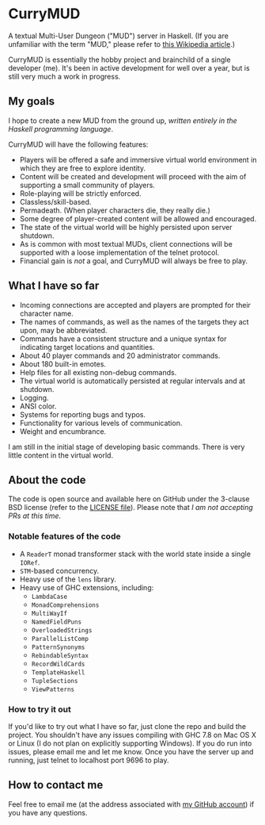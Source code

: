 # CurryMUD

A textual Multi-User Dungeon ("MUD") server in Haskell. (If you are unfamiliar with the term "MUD," please refer to [this Wikipedia article](http://en.wikipedia.org/wiki/MUD).)

CurryMUD is essentially the hobby project and brainchild of a single developer (me). It's been in active development for well over a year, but is still very much a work in progress.

## My goals

I hope to create a new MUD from the ground up, _written entirely in the Haskell programming language_.

CurryMUD will have the following features:
* Players will be offered a safe and immersive virtual world environment in which they are free to explore identity.
* Content will be created and development will proceed with the aim of supporting a small community of players.
* Role-playing will be strictly enforced.
* Classless/skill-based.
* Permadeath. (When player characters die, they really die.)
* Some degree of player-created content will be allowed and encouraged.
* The state of the virtual world will be highly persisted upon server shutdown.
* As is common with most textual MUDs, client connections will be supported with a loose implementation of the telnet protocol.
* Financial gain is *not* a goal, and CurryMUD will always be free to play.

## What I have so far

* Incoming connections are accepted and players are prompted for their character name.
* The names of commands, as well as the names of the targets they act upon, may be abbreviated.
* Commands have a consistent structure and a unique syntax for indicating target locations and quantities.
* About 40 player commands and 20 administrator commands.
* About 180 built-in emotes.
* Help files for all existing non-debug commands.
* The virtual world is automatically persisted at regular intervals and at shutdown.
* Logging.
* ANSI color.
* Systems for reporting bugs and typos.
* Functionality for various levels of communication.
* Weight and encumbrance.

I am still in the initial stage of developing basic commands. There is very little content in the virtual world.

## About the code

The code is open source and available here on GitHub under the 3-clause BSD license (refer to the [LICENSE file](https://github.com/jasonstolaruk/CurryMUD/blob/master/LICENSE)). Please note that *I am not accepting PRs at this time*.

### Notable features of the code

* A `ReaderT` monad transformer stack with the world state inside a single `IORef`.
* `STM`-based concurrency.
* Heavy use of the `lens` library.
* Heavy use of GHC extensions, including:
  * `LambdaCase`
  * `MonadComprehensions`
  * `MultiWayIf`
  * `NamedFieldPuns`
  * `OverloadedStrings`
  * `ParallelListComp`
  * `PatternSynonyms`
  * `RebindableSyntax`
  * `RecordWildCards`
  * `TemplateHaskell`
  * `TupleSections`
  * `ViewPatterns`

### How to try it out

If you'd like to try out what I have so far, just clone the repo and build the project. You shouldn't have any issues compiling with GHC 7.8 on Mac OS X or Linux (I do not plan on explicitly supporting Windows). If you do run into issues, please email me and let me know. Once you have the server up and running, just telnet to localhost port 9696 to play.

## How to contact me

Feel free to email me (at the address associated with [my GitHub account](https://github.com/jasonstolaruk)) if you have any questions.
